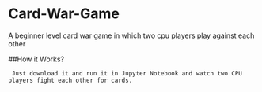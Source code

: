 # Card-War-Game
A beginner level card war game in which two cpu players play against each other

##How it Works?
```
 Just download it and run it in Jupyter Notebook and watch two CPU players fight each other for cards.
```
